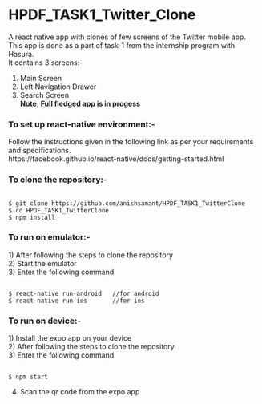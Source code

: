 # HPDF_TASK1_Twitter_Clone
A react native app with clones of few screens of the Twitter mobile app.<br>
This app is done as a part of task-1 from the internship program with Hasura.<br>
It contains 3 screens:- <br>
1) Main Screen  
2) Left Navigation Drawer
3) Search Screen<br>
<b>Note: Full fledged app is in progess </b>

<h3>To set up react-native environment:-</h3>
Follow the instructions given in the following link as per your requirements and specifications.<br>
https://facebook.github.io/react-native/docs/getting-started.html

<h3>To clone the repository:-</h3>

 ```
 
 $ git clone https://github.com/anishsamant/HPDF_TASK1_TwitterClone
 $ cd HPDF_TASK1_TwitterClone
 $ npm install
 
 ```
 
<h3> To run on emulator:- </h3>
1) After following the steps to clone the repository<br>
2) Start the emulator<br>
3) Enter the following command

 ```
 
 $ react-native run-android   //for android
 $ react-native run-ios       //for ios
 
 ```
 
<h3> To run on device:- </h3>
1) Install the expo app on your device<br>
2) After following the steps to clone the repository<br>
3) Enter the following command

 ```
 
 $ npm start
 
 ```
4) Scan the qr code from the expo app

